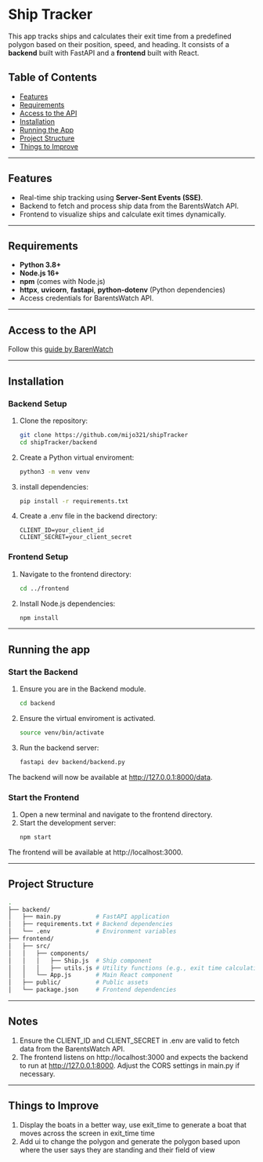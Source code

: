 # Ship Tracker

This app tracks ships and calculates their exit time from a predefined polygon based on their position, speed, and heading. It consists of a **backend** built with FastAPI and a **frontend** built with React.

## Table of Contents

- [Features](#features)
- [Requirements](#requirements)
- [Access to the API](#Access-to-the-API)
- [Installation](#installation)
- [Running the App](#running-the-app)
- [Project Structure](#project-structure)
- [Things to Improve](#Things-to-Improve)

---

## Features

- Real-time ship tracking using **Server-Sent Events (SSE)**.
- Backend to fetch and process ship data from the BarentsWatch API.
- Frontend to visualize ships and calculate exit times dynamically.

---

## Requirements

- **Python 3.8+**
- **Node.js 16+**
- **npm** (comes with Node.js)
- **httpx**, **uvicorn**, **fastapi**, **python-dotenv** (Python dependencies)
- Access credentials for BarentsWatch API.

---

## Access to the API

Follow this [guide by BarenWatch](https://developer.barentswatch.no/docs/appreg/)

---

## Installation

### Backend Setup

1. Clone the repository:
   ```bash
   git clone https://github.com/mijo321/shipTracker
   cd shipTracker/backend
2. Create a Python virtual enviroment:
   ```bash
   python3 -m venv venv
3. install dependencies:
   ```bash
   pip install -r requirements.txt
4. Create a .env file in the backend directory:
   ```plaintext
   CLIENT_ID=your_client_id
   CLIENT_SECRET=your_client_secret

### Frontend Setup

1. Navigate to the frontend directory:
   ```bash
   cd ../frontend
2. Install Node.js dependencies:
   ```bash
   npm install

---

## Running the app

### Start the Backend
1. Ensure you are in the Backend module.
   ```bash
   cd backend

2. Ensure the virtual enviroment is activated.
   ```bash
   source venv/bin/activate
3. Run the backend server:
   ```bash
   fastapi dev backend/backend.py
  The backend will now be available at http://127.0.0.1:8000/data.

### Start the Frontend
1. Open a new terminal and navigate to the frontend directory.
2. Start the development server:
   ```bash
   npm start
  The frontend will be available at http://localhost:3000.

---

## Project Structure
  ```bash
  .
  ├── backend/
  │   ├── main.py          # FastAPI application
  │   ├── requirements.txt # Backend dependencies
  │   └── .env             # Environment variables
  ├── frontend/
  │   ├── src/
  │   │   ├── components/
  │   │   │   ├── Ship.js  # Ship component
  │   │   │   ├── utils.js # Utility functions (e.g., exit time calculations)
  │   │   └── App.js       # Main React component
  │   ├── public/          # Public assets
  │   └── package.json     # Frontend dependencies
  ```

---

## Notes

1. Ensure the CLIENT_ID and CLIENT_SECRET in .env are valid to fetch data from the BarentsWatch API.
2. The frontend listens on http://localhost:3000 and expects the backend to run at http://127.0.0.1:8000. Adjust the CORS settings in main.py if necessary.

---

## Things to Improve

1. Display the boats in a better way, use exit_time to generate a boat that moves across the screen in exit_time time
2. Add ui to change the polygon and generate the polygon based upon where the user says they are standing and their field of view


  

